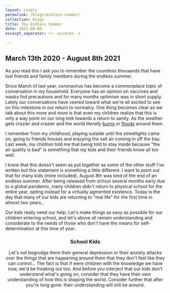```yaml
---
layout: single
permalink: /blogs/endless-summer/
collection: blogs
title: The Endless Summer
date: 2021-08-08
excerpt_separator: <!--excerpt-->

---
```

## March 13th 2020 - August 8th 2021
<!--excerpt-->
As you read this I ask you to remember the countless thousands that have lost friends and family members during the endless summer. 

Since March of last year, coronavirus has become a commonplace topic of conversation in my household. Everyone has an opinion on 
vaccines and masks fnd precautions and for many months optimism was in short supply. Lately our conversations have veered toward
what we're all excited to see on this milestone in our return to normalcy. One thing becomes clear as we talk about this more and
more is that even my children realize that this is only a way point on our long trek towards a return to sanity. As the weather
gets crazier and crazier and the world _literally_ [burns](https://time.com/6087748/wildfires-around-the-world-photos/) or [floods](https://www.latimes.com/world-nation/story/2021-07-21/extreme-weather-worldwide-climate-change-disasters) around them.

I remember from my childhood, playing outside until the streetlights came on, going to friends houses and enjoying the salt air
coming in off the bay. Last week, my children told me that being told to stay inside because "the air quality is bad" is something
that my kids and their friends know all too well.

I know that this doesn't seem as put together as some of the other stuff I've written but this statement is something a little
different. I want to point out that for many kids (mine included), August 8th was kind of the end of an endless summer. After
being released from school several months early due to a global pandemic, many children didn't return to physical school for
the entire year, opting instead for a virtually agmented existence. Today is the day that many of our kids are returning to
"real life" for the first time in almost two years...

Our kids really need our help. Let's make things as easy as possible for our children entering school, and let's above all remain
understanding and considerate to the needs of those who don't have the means for self-determination at this time of year: 

<center><h3>School Kids</h3><center>

Let's not begrudge them their general depression or their anxiety attacks over the things that are happening around them that
they don't feel like they can control... The fact is that if were children with the knowledge we have now, we'd be freaking
out too. And before you interject that our kids don't understand what's going on, consider that they have their own understanding
of how this is shaping the world. Consider further that after you're long gone: their understanding will still be around.

